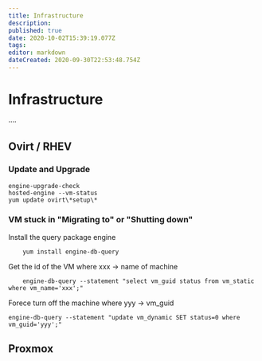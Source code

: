 ```yaml
---
title: Infrastructure
description: 
published: true
date: 2020-10-02T15:39:19.077Z
tags: 
editor: markdown
dateCreated: 2020-09-30T22:53:48.754Z
---
```


# Infrastructure
····


## Ovirt / RHEV

### Update and Upgrade

```
engine-upgrade-check
hosted-engine --vm-status
yum update ovirt\*setup\*
```


### VM stuck in "Migrating to" or "Shutting down"


Install the query package engine

```
    yum install engine-db-query
```

Get the id of the VM where xxx  → name of machine

```
    engine-db-query --statement "select vm_guid status from vm_static where vm_name='xxx';"
```

Forece turn off the machine where yyy → vm_guid

```
engine-db-query --statement "update vm_dynamic SET status=0 where vm_guid='yyy';"
```

## Proxmox


